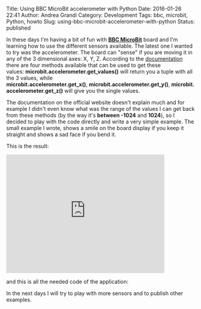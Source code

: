 Title: Using BBC MicroBit accelerometer with Python
Date: 2016-01-26 22:41
Author: Andrea Grandi
Category: Development
Tags: bbc, microbit, Python, howto
Slug: using-bbc-microbit-accelerometer-with-python
Status: published

In these days I'm having a bit of fun with **[BBC
MicroBit](https://www.microbit.co.uk/)** board and I'm learning how to
use the different sensors available. The latest one I wanted to try was
the accelerometer. The board can "sense" if you are moving it in any of
the 3 dimensional axes: X, Y, Z. According to the
[documentation](https://microbit-micropython.readthedocs.org/en/latest/accelerometer.html)
there are four methods available that can be used to get these
values: **microbit.accelerometer.get\_values()** will return you a tuple with all the 3 values, while 
**microbit.accelerometer.get\_x()**, **microbit.accelerometer.get\_y()**, **microbit.accelerometer.get\_z()**
will give you the single values.

The documentation on the official website doesn't explain much and for
example I didn't even know what was the range of the values I can get
back from these methods (by the way it's **between -1024** and
**1024**), so I decided to play with the code directly and write a very
simple example. The small example I wrote, shows a smile on the board
display if you keep it straight and shows a sad face if you bend it.

This is the result:

<iframe width="420" height="315" src="https://www.youtube.com/embed/LX8fYBsOxA0" frameborder="0" allowfullscreen="allowfullscreen"></iframe>

and this is all the needed code of the application:

<p>
<script src="https://gist.github.com/andreagrandi/f4a7c8ee8597dde3070d.js"></script>
</p>

In the next days I will try to play with more sensors and to publish
other examples.
